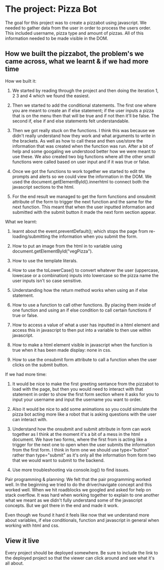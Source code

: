 # The project: Pizza Bot

The goal for this project was to create a pizzabot using javascript. We needed to gather data from the user in order to process the users order. This included username, pizza type and amount of pizzas. All of this information needed to be made visible in the DOM.

## How we built the pizzabot, the problem's we came across, what we learnt & if we had more time

How we built it:
1. We started by reading through the project and then doing the iteration 1, 2 3 and 4 which we found the easiest. 

2. Then we started to add the conditional statements. The first one where you are meant to create an if else statement; if the user inputs a pizza that is on the menu then that will be true and if not then it'll be false. The second if, else if and else statements felt understandable. 

3. Then we got really stuck on the functions. I think this was because we didn't really understand how they work and what arguments to write in the brackets. As well as how to call these and then use/store the information that was created when the function was run. After a bit of help and some googaling we understood better how we were meant to use these. We also created two big functions where all the other small functions were called based on user input and if it was true or false. 

4. Once we got the functions to work together we started to edit the prompts and alerts so we could view the information in the DOM. We used the document.getElementById().innerhtml to connect both the javascript sections to the html. 

5. For the end result we managed to get the form functions and onsubmit attribute of the form to trigger the next function and the same for the next function. This meant that when the user inputted information and submitted with the submit button it made the next form section appear. 

What we learnt:
1. learnt about the event.preventDefault(); which stops the page from re-loading/submitting the information when you submit the form. 

2. How to put an image from the html in to variable using document.getElementById("vegPizza").

3. How to use the template literals.

4. How to use the toLowerCase() to convert whatever the user (uppercase, lowecase or a combination) inputs into lowercase so the pizza name the user inputs isn't so case sensitive.

5. Understanding how the return method works when using an if else statement. 

6. How to use a function to call other functions. By placing them inside of one function and using an if else condition to call certain functions if true or false. 

7. How to access a value of what a user has inputted in a html element and access this in javascript to then put into a variable to then use within javascript. 

8. How to make a html element visible in javascript when the function is true when it has been made display: none in css. 

9. How to use the onsubmit form attribute to call a function when the user clicks on the submit button. 

If we had more time: 
1. It  would be nice to make the first greeting sentance from the pizzabot to load with the page, but then you would need to interact with that statement in order to show the first form section where it asks for you to input your username and input the username you want to order.

2. Also it would be nice to add some animations so you could simulate the pizza bot acting more like a robot that is asking questions with the user can interact with.

3. Understand how the onsubmit and submit attribute in form can work together as I think at the moment it's a bit of a mess in the html document. We have two forms, where the first from is acting like a trigger for the next one to open when the user submits the information from the first form. I think in form one we should use type="button" rather than type="submit" as it's only all the information from form two that we would want to submit to the backend.

4. Use more troubleshooting via console.log() to find issues.

Pair programming & planning:
We felt that the pair programming worked well. In the beginning we tried to do the driver/navigate concept and this worked well. When we hit roadblocks we googled and asked for help on stack overflow. It was hard when working together to explain to one another what we meant as we didn't fully understand some of the javascript concepts. But we got there in the end and made it work.

Even though we found it hard it feels like now that we understand more about variables, if else conditionals, function and javascript in general when working with html and css.

## View it live

Every project should be deployed somewhere. Be sure to include the link to the deployed project so that the viewer can click around and see what it's all about.


